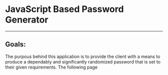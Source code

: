 # JavaScript Based Password Generator
----

## Goals:

The purpous behind this application is to provide the client with a means to produce a dependably and significantly randomized password that is set to their given requirements. The following page 